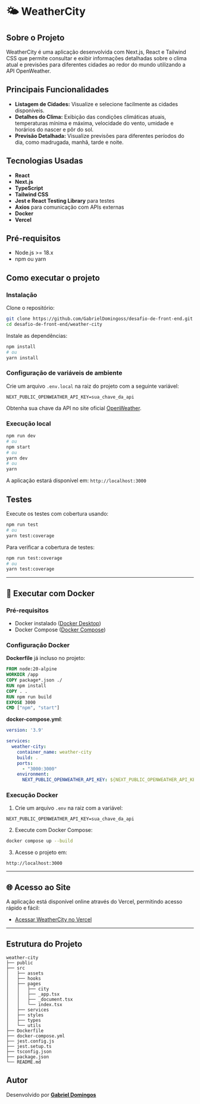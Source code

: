 # 🌤 WeatherCity

## Sobre o Projeto

WeatherCity é uma aplicação desenvolvida com Next.js, React e Tailwind CSS que permite consultar e exibir informações detalhadas sobre o clima atual e previsões para diferentes cidades ao redor do mundo utilizando a API OpenWeather.

## Principais Funcionalidades

- **Listagem de Cidades:** Visualize e selecione facilmente as cidades disponíveis.
- **Detalhes do Clima:** Exibição das condições climáticas atuais, temperaturas mínima e máxima, velocidade do vento, umidade e horários do nascer e pôr do sol.
- **Previsão Detalhada:** Visualize previsões para diferentes períodos do dia, como madrugada, manhã, tarde e noite.

## Tecnologias Usadas

- **React**
- **Next.js**
- **TypeScript**
- **Tailwind CSS**
- **Jest e React Testing Library** para testes
- **Axios** para comunicação com APIs externas
- **Docker**
- **Vercel**


## Pré-requisitos

- Node.js >= 18.x
- npm ou yarn

## Como executar o projeto

### Instalação

Clone o repositório:

```bash
git clone https://github.com/GabrielDomingoss/desafio-de-front-end.git
cd desafio-de-front-end/weather-city
```

Instale as dependências:

```bash
npm install
# ou
yarn install
```

### Configuração de variáveis de ambiente

Crie um arquivo `.env.local` na raiz do projeto com a seguinte variável:

```env
NEXT_PUBLIC_OPENWEATHER_API_KEY=sua_chave_da_api
```

Obtenha sua chave da API no site oficial [OpenWeather](https://openweathermap.org/api).

### Execução local

```bash
npm run dev
# ou
npm start
# ou
yarn dev
# ou
yarn
```

A aplicação estará disponível em: `http://localhost:3000`

## Testes

Execute os testes com cobertura usando:

```bash
npm run test
# ou
yarn test:coverage
```

Para verificar a cobertura de testes:

```bash
npm run test:coverage
# ou
yarn test:coverage
```

---

## 🐳 Executar com Docker

### Pré-requisitos

- Docker instalado ([Docker Desktop](https://docs.docker.com/get-docker/))
- Docker Compose ([Docker Compose](https://docs.docker.com/compose/install/))

### Configuração Docker

**Dockerfile** já incluso no projeto:

```dockerfile
FROM node:20-alpine
WORKDIR /app
COPY package*.json ./
RUN npm install
COPY . .
RUN npm run build
EXPOSE 3000
CMD ["npm", "start"]
```

**docker-compose.yml**:

```yaml
version: '3.9'

services:
  weather-city:
    container_name: weather-city
    build: .
    ports:
      - "3000:3000"
    environment:
      NEXT_PUBLIC_OPENWEATHER_API_KEY: ${NEXT_PUBLIC_OPENWEATHER_API_KEY}
```

### Execução Docker

1. Crie um arquivo `.env` na raiz com a variável:

```env
NEXT_PUBLIC_OPENWEATHER_API_KEY=sua_chave_da_api
```

2. Execute com Docker Compose:

```bash
docker compose up --build
```

3. Acesse o projeto em:

```
http://localhost:3000
```

---

## 🌐 Acesso ao Site

A aplicação está disponível online através do Vercel, permitindo acesso rápido e fácil:

- [Acessar WeatherCity no Vercel](https://weather-city-8bh58w4kt-gabrieldomingoss-projects.vercel.app)

---

## Estrutura do Projeto

```
weather-city
├── public
├── src
│   ├── assets
│   ├── hooks
│   ├── pages
│   │   ├── city
│   │   ├── _app.tsx
│   │   ├── _document.tsx
│   │   └── index.tsx
│   ├── services
│   ├── styles
│   ├── types
│   └── utils
├── Dockerfile
├── docker-compose.yml
├── jest.config.js
├── jest.setup.ts
├── tsconfig.json
├── package.json
└── README.md
```

## Autor

Desenvolvido por **[Gabriel Domingos](https://github.com/GabrielDomingoss)**